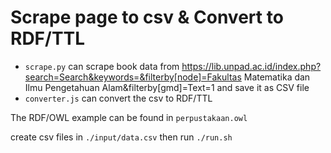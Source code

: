 # Scrape page to csv & Convert to RDF/TTL
- `scrape.py` can scrape book data from https://lib.unpad.ac.id/index.php?search=Search&keywords=&filterby[node]=Fakultas Matematika dan Ilmu Pengetahuan Alam&filterby[gmd]=Text=1 and save it as CSV file
- `converter.js` can convert the csv to RDF/TTL

The RDF/OWL example can be found in `perpustakaan.owl`

create csv files in `./input/data.csv`
then run `./run.sh`
